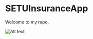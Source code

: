 # SETUInsuranceApp

Welcome to my repo.


![Alt text](![image](https://github.com/user-attachments/assets/322f5e3f-b0a4-45ad-819f-ba8541d94f8e)
)
